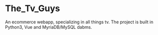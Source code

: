 # The_Tv_Guys
An ecommerce webapp, specializing in all things tv.
The project is built in Python3, Vue  and MyriaDB/MySQL dabms.
